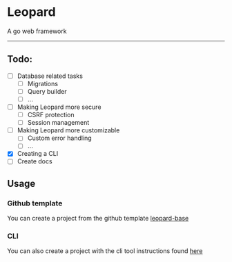 # Leopard
A go web framework

---

## Todo:
 - [ ] Database related tasks
    - [ ] Migrations
    - [ ] Query builder
    - [ ] ...
 - [ ] Making Leopard more secure
    - [ ] CSRF protection
    - [ ] Session management
 - [ ] Making Leopard more customizable
    - [ ] Custom error handling
    - [ ] ...
 - [x] Creating a CLI
 - [ ] Create docs
 
## Usage

### Github template
You can create a project from the github template [leopard-base](https://github.com/VOLIX-dev/leopard-base)

### CLI
You can also create a project with the cli tool instructions found [here](https://github.com/VOLIX-dev/leopard-cli)
